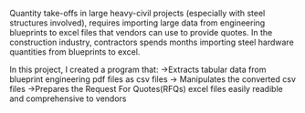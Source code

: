 Quantity take-offs in large heavy-civil projects (especially with steel structures involved), requires importing large data from engineering blueprints to excel
files that vendors can use to provide quotes. In the construction industry, contractors spends months importing steel hardware quantities from blueprints to excel.

In this project, I created a program that:
                 ->Extracts tabular data from blueprint engineering pdf files as csv files 
                 -> Manipulates the converted csv files
                 ->Prepares the Request For Quotes(RFQs) excel files easily readible and comprehensive to vendors
